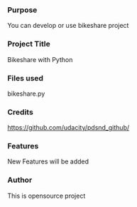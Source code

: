 ### Purpose
You can develop or use bikeshare project

### Project Title
Bikeshare with Python

### Files used
bikeshare.py

### Credits
https://github.com/udacity/pdsnd_github/

### Features
New Features will be added

### Author 
This is opensource project
